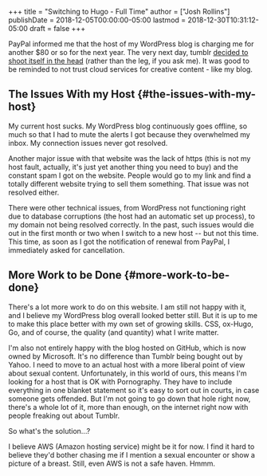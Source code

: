 +++
title = "Switching to Hugo - Full Time"
author = ["Josh Rollins"]
publishDate = 2018-12-05T00:00:00-05:00
lastmod = 2018-12-30T10:31:12-05:00
draft = false
+++

PayPal informed me that the host of my WordPress blog is charging me for another $80 or so for the next year. The very next day, tumblr [decided to shoot itself in the head](https://tumblr.zendesk.com/hc/en-us/articles/231885248-Sensitive-content) (rather than the leg, if you ask me). It was good to be reminded to not trust cloud services for creative content - like my blog.

<!--more-->


## The Issues With my Host {#the-issues-with-my-host}

My current host sucks. My WordPress blog continuously goes offline, so much so that I had to mute the alerts I got because they overwhelmed my inbox. My connection issues never got resolved.

Another major issue with that website was the lack of https (this is not my host fault, actually, it's just yet another thing you need to buy) and the constant spam I got on the website. People would go to my link and find a totally different website trying to sell them something. That issue was not resolved either.

There were other technical issues, from WordPress not functioning right due to database corruptions (the host had an automatic set up process), to my domain not being resolved correctly. In the past, such issues would die out in the first month or two when I switch to a new host -- but not this time. This time, as soon as I got the notification of renewal from PayPal, I immediately asked for cancellation.


## More Work to be Done {#more-work-to-be-done}

There's a lot more work to do on this website. I am still not happy with it, and I believe my WordPress blog overall looked better still. But it is up to me to make this place better with my own set of growing skills. CSS, ox-Hugo, Go, and of course, the quality (and quantity) what I write matter.

I'm also not entirely happy with the blog hosted on GitHub, which is now owned by Microsoft. It's no difference than Tumblr being bought out by Yahoo. I need to move to an actual host with a more liberal point of view about sexual content. Unfortunately, in this world of ours, this means I'm looking for a host that is OK with Pornography. They have to include everything in one blanket statement so it's easy to sort out in courts, in case someone gets offended. But I'm not going to go down that hole right now, there's a whole lot of it, more than enough, on the internet right now with people freaking out about Tumblr.

So what's the solution...?

I believe AWS (Amazon hosting service) might be it for now. I find it hard to believe they'd bother chasing me if I mention a sexual encounter or show a picture of a breast. Still, even AWS is not a safe haven. Hmmm.